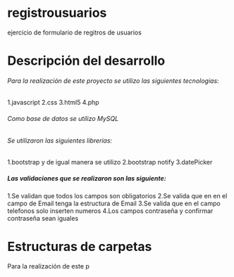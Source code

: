# registrousuarios
ejercicio de formulario de regitros de usuarios

# Descripción del desarrollo
###### Para la realización de este proyecto se utilizo las siguientes tecnologias:
1.javascript
2.css
3.html5
4.php
###### Como base de datos se utilizo MySQL

###### Se utilizaron las siguientes librerias:
1.bootstrap y de igual manera se utilizo 
2.bootstrap notify
3.datePicker

##### Las validaciones que se realizaron son las siguiente:
1.Se validan que todos los campos son obligatorios
2.Se valida que en en el campo de Email tenga la estructura de Email
3.Se valida que en el campo telefonos solo inserten numeros
4.Los campos contraseña y confirmar contraseña sean iguales



# Estructuras de carpetas
Para la realización de este p

